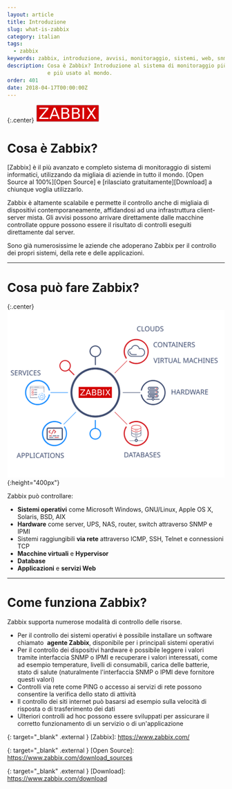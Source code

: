 ```yaml
---
layout: article
title: Introduzione
slug: what-is-zabbix
category: italian
tags:
  - zabbix
keywords: zabbix, introduzione, avvisi, monitoraggio, sistemi, web, snmp, ipmi
description: Cosa è Zabbix? Introduzione al sistema di monitoraggio più avanzato
             e più usato al mondo.
order: 401
date: 2018-04-17T00:00:00Z
---
```


{:.center}
![Zabbix logo](/resources/articles/zabbix/logo.png)

# Cosa è Zabbix?

[Zabbix] è il più avanzato e completo sistema di monitoraggio di sistemi
informatici, utilizzando da migliaia di aziende in tutto il mondo.
[Open Source al 100%][Open Source] e [rilasciato gratuitamente][Download] a
chiunque voglia utilizzarlo.

Zabbix è altamente scalabile e permette il controllo anche di migliaia di
dispositivi contemporaneamente, affidandosi ad una infrastruttura client-server
mista. Gli avvisi possono arrivare direttamente dalle macchine controllate
oppure possono essere il risultato di controlli eseguiti direttamente dal server.

Sono già numerosissime le aziende che adoperano Zabbix per il controllo dei
propri sistemi, della rete e delle applicazioni.

----
# Cosa può fare Zabbix?

{:.center}
![Metrics](/resources/articles/zabbix/metric_collection.svg){:height="400px"}

Zabbix può controllare:

- **Sistemi operativi**&nbsp;come Microsoft Windows, GNU/Linux, Apple OS X, Solaris,
  BSD, AIX
- **Hardware**&nbsp;come server, UPS, NAS, router, switch attraverso SNMP e IPMI
- Sistemi raggiungibili&nbsp;**via rete**&nbsp;attraverso ICMP, SSH, Telnet e connessioni TCP
- **Macchine virtuali**&nbsp;e&nbsp;**Hypervisor**
- **Database**
- **Applicazioni**&nbsp;e&nbsp;**servizi Web**

----
# Come funziona Zabbix?

Zabbix supporta numerose modalità di controllo delle risorse.

- Per il controllo dei sistemi operativi è possibile installare un software
  chiamato&nbsp; **agente Zabbix**, disponibile per i principali sistemi operativi
- Per il controllo dei dispositivi hardware è possibile leggere i valori 
  tramite interfaccia SNMP o IPMI e recuperare i valori interessati, come ad
  esempio temperature, livelli di consumabili, carica delle batterie, stato di
  salute (naturalmente l'interfaccia SNMP o IPMI deve fornitore questi valori)
- Controlli via rete come PING o accesso ai servizi di rete possono consentire
  la verifica dello stato di attività
- Il controllo dei siti internet può basarsi ad esempio sulla velocità di
  risposta o di trasferimento dei dati
- Ulteriori controlli ad hoc possono essere sviluppati per assicurare il corretto
  funzionamento di un servizio o di un'applicazione


{: target="_blank" .external }
[Zabbix]: https://www.zabbix.com/

{: target="_blank" .external }
[Open Source]: https://www.zabbix.com/download_sources

{: target="_blank" .external }
[Download]: https://www.zabbix.com/download
